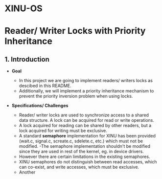 # XINU-OS

# Reader/ Writer Locks with Priority Inheritance

## 1. Introduction

- __Goal__

  - In this project we are going to implement readers/ writers locks as descibed in this README.
  - Additionally, we will implement a priority inheritance mechanism to prevent the priority inversion problem when using locks.

- __Specifications/ Challenges__
  
  - Reader/ writer locks are used to synchronize access to a shared data structure. A lock can be acquired for read or write operations.
  - A lock acquired for reading can be shared by other readers, but a lock acquired for writing must be exclusive.
  - A standard **semaphore** implementation for XINU has been provided (wait.c, signal.c, screate.c, sdelete.c, etc.) which must not be modified.
  -The semaphore implementation shouldn't be modified since they are used in rest of the kernel, eg. in device drivers.
  - However there are certain limitations in the existing semaphores.
  -  XINU semaphores do not distinguish between read accesses, which can co-exist, and write accesses, which must be exclusive.
  - Another 
